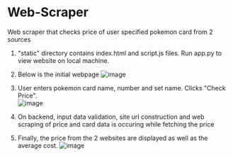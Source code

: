 # Web-Scraper
Web scraper that checks price of user specified pokemon card from 2 sources

1. "static" directory contains index.html and script.js files. Run app.py to view website on local machine.

2. Below is the initial webpage
![image](https://github.com/aceyed/Web-Scraper/assets/121588657/e53ef478-9096-49ae-aa1d-3760ff8102d9)

3. User enters pokemon card name, number and set name. Clicks "Check Price".  
![image](https://github.com/aceyed/Web-Scraper/assets/121588657/9c288d87-5ba9-4aed-a9af-4cf7f4987d1d)

4. On backend, input data validation, site url construction and web scraping of price and card data is occuring while
fetching the price

5. Finally, the price from the 2 websites are displayed as well as the average cost. 
![image](https://github.com/aceyed/Web-Scraper/assets/121588657/fe6afa41-401e-413a-ac33-14375690d021)
